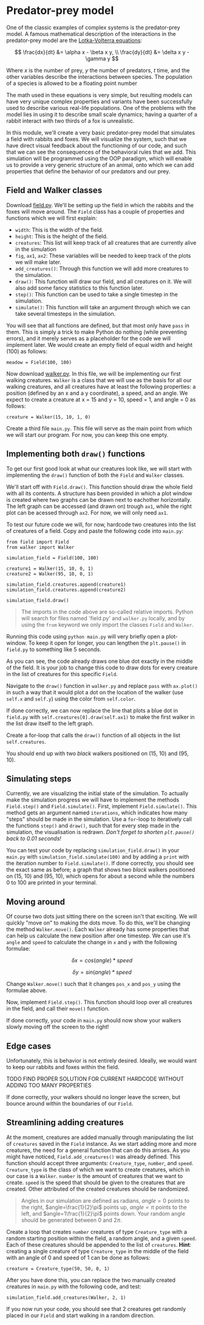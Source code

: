 # Predator-prey model

One of the classic examples of complex systems is the predator-prey model. A famous mathematical description of the interactions in the predator-prey model are the [Lotka-Volterra equations](https://en.wikipedia.org/wiki/Lotka–Volterra_equations):

$$
\frac{dx}{dt} &= \alpha x - \beta x y, \\
\frac{dy}{dt} &= \delta x y - \gamma y
$$

Where $x$ is the number of prey, $y$ the number of predators, $t$ time, and the other variables describe the interactions between species. The population of a species is allowed to be a floating point number

The math used in these equations is very simple, but resulting models can have very unique complex properties and variants have been successfully used to describe various real-life populations. One of the problems with the model lies in using it to describe small scale dynamics; having a quarter of a rabbit interact with two thirds of a fox is unrealistic.

In this module, we'll create a very basic predator-prey model that simulates a field with rabbits and foxes. We will visualize the system, such that we have direct visual feedback about the functioning of our code, and such that we can see the consequences of the behavioral rules that we add. This simulation will be programmed using the OOP paradigm, which will enable us to provide a very generic structure of an animal, onto which we can add properties that define the behavior of our predators and our prey.

## Field and Walker classes

Download [field.py](/for_students/field.py). We'll be setting up the field in which the rabbits and the foxes will move around. The `Field` class has a couple of properties and functions which we will first explain:

- `width`: This is the width of the field.
- `height`: This is the height of the field.
- `creatures`: This list will keep track of all creatures that are currently alive in the simulation
- `fig`, `ax1`, `ax2`: These variables will be needed to keep track of the plots we will make later.
- `add_creatures()`: Through this function we will add more creatures to the simulation.
- `draw()`: This function will draw our field, and all creatures on it. We will also add some fancy statistics to this function later.
- `step()`: This function can be used to take a single timestep in the simulation.
- `simulate()`: This function will take an argument through which we can take several timesteps in the simulation.

You will see that all functions are defined, but that most only have `pass` in them. This is simply a trick to make Python do nothing (while preventing errors), and it merely serves as a placeholder for the code we will implement later. We would create an empty field of equal width and height (100) as follows:

    meadow = Field(100, 100)

Now download [walker.py](/for_students/walker.py). In this file, we will be implementing our first walking creatures. `Walker` is a class that we will use as the basis for all our walking creatures, and all creatures have at least the following properties: a position (defined by an x and a y coordinate), a speed, and an angle. We expect to create a creature at x = 15 and y = 10, speed = 1, and angle = 0 as follows:

    creature = Walker(15, 10, 1, 0)

Create a third file `main.py`. This file will serve as the main point from which we will start our program. For now, you can keep this one empty.

## Implementing both `draw()` functions

To get our first good look at what our creatures look like, we will start with implementing the `draw()` function of both the `Field` and `Walker` classes.

We'll start off with `Field.draw()`. This function should draw the whole field with all its contents. A structure has been provided in which a plot window is created where two graphs can be drawn next to eachother horizontally. The left graph can be accessed (and drawn on) trough `ax1`, while the right plot can be acessed through `ax2`. For now, we will only need `ax1`.

To test our future code we will, for now, hardcode two creatures into the list of creatures of a field. Copy and paste the following code into `main.py`:

    from field import Field
    from walker import Walker

    simulation_field = Field(100, 100)

    creature1 = Walker(15, 10, 0, 1)
    creature2 = Walker(95, 10, 0, 1)

    simulation_field.creatures.append(creature1)
    simulation_field.creatures.append(creature2)

    simulation_field.draw()

> The imports in the code above are so-called relative imports. Python will search for files named 'field.py' and `walker.py` locally, and by using the `from` keyword we only import the classes `Field` and `Walker`.

Running this code using `python main.py` will very briefly open a plot-window. To keep it open for longer, you can lengthen the `plt.pause()` in `field.py` to something like 5 seconds.

As you can see, the code already draws one blue dot exactly in the middle of the field. It is your job to change this code to draw dots for every creature in the list of creatures for this specific `Field`.

Navigate to the `draw()` function in `walker.py` and replace `pass` with `ax.plot()` in such a way that it would plot a dot on the location of the walker (use `self.x` and `self.y`) using the color from `self.color`.

If done correctly, we can now replace the line that plots a blue dot in `field.py` with `self.creatures[0].draw(self.ax1)` to make the first walker in the list draw itself to the left graph.

Create a for-loop that calls the `draw()` function of all objects in the list `self.creatures`.

You should end up with two _black_ walkers positioned on (15, 10) and (95, 10).

## Simulating steps

Currently, we are visualizing the initial state of the simulation. To actually make the simulation progress we will have to implement the methods `Field.step()` and `Field.simulate()`. First, implement `Field.simulate()`. This method gets an argument named `iterations`, which indicates how many "steps" should be made in the simulation. Use a `for`-loop to iteratively call the functions `step()` and `draw()`, such that for every step made in the simulation, the visualisation is redrawn. _Don't forget to shorten `plt.pause()` back to 0.01 seconds!_

You can test your code by replacing `simulation_field.draw()` in your `main.py` with `simulation_field.simulate(100)` and by adding a `print` with the iteration  number to `Field.simulate()`. If done correctly, you should see the exact same as before; a graph that shows two _black_ walkers positioned on (15, 10) and (95, 10), which opens for about a second while the numbers 0 to 100 are printed in your terminal.

## Moving around

Of course two dots just sitting there on the screen isn't that exciting. We will quickly "move on" to making the dots move. To do this, we'll be changing the method `Walker.move()`. Each `Walker` already has some properties that can help us calculate the new position after one timestep. We can use it's `angle` and `speed` to calculate the change in `x` and `y` with the following formulae:

$$ \delta x = cos(angle) * speed $$

$$ \delta y = sin(angle) * speed $$

Change `Walker.move()` such that it changes `pos_x` and `pos_y` using the formulae above.

Now, implement `Field.step()`. This function should loop over all creatures in the field, and call their `move()` function.

If done correctly, your code in `main.py` should now show your walkers slowly moving off the screen to the right!

## Edge cases

Unfortunately, this is behavior is not entirely desired. Ideally, we would want to keep our rabbits and foxes within the field.

TODO FIND PROPER SOLUTION FOR CURRENT HARDCODE WITHOUT ADDING TOO MANY PROPERTIES

If done correctly, your walkers should no longer leave the screen, but bounce around within the boundaries of our `Field`.

## Streamlining adding creatures

At the moment, creatures are added manually through manipulating the list of `creatures` saved in the `Field` instance. As we start adding more and more creatures, the need for a general function that can do this arrises. As you might have noticed, `Field.add_creatures()` was already defined. This function should accept three arguments: `Creature_type`, `number`, and `speed`. `Creature_type` is the class of which we want to create creatures, which in our case is a `Walker`. `number` is the amount of creatures that we want to create. `speed` is the speed that should be given to the creatures that are created. Other attributed of the created creatures should be randomized.

> Angles in our simulation are defined as radians, $angle=0$ points to the right, $angle=\frac{1}{2}\pi$ points up, $angle=\pi$ points to the left, and $angle=1\frac{1}{2}\pi$ points down. Your random angle should be generated between $0$ and $2\pi$.

Create a loop that creates `number` creatures of type `Creature_type` with a random starting position within the field, a random angle, and a given `speed`. Each of these creatures should be appended to the list of `creatures`. **Hint**: creating a single creature of type `Creature_type` in the middle of the field with an angle of 0 and speed of 1 can be done as follows:

    creature = Creature_type(50, 50, 0, 1)

After you have done this, you can replace the two manually created creatures in  `main.py` with the following code, and test:

    simulation_field.add_creatures(Walker, 2, 1)

If you now run your code, you should see that 2 creatures get randomly placed in our `Field` and start walking in a random direction.
